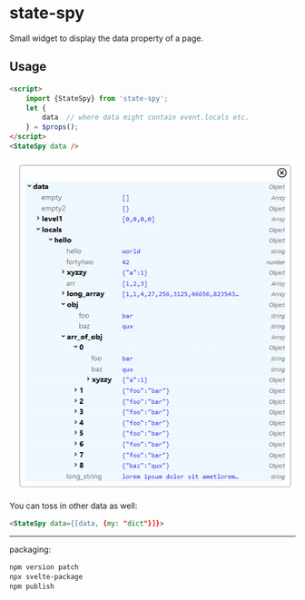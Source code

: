 # state-spy

Small widget to display the data property of a page.

## Usage

```html
<script>
    import {StateSpy} from 'state-spy';
    let {
        data  // where data might contain event.locals etc.
    } = $props();
</script>
<StateSpy data />
```

![example screenshot](image.png)

You can toss in other data as well:

```html
<StateSpy data={[data, {my: "dict"}]}>
```

---
packaging:
    
```bash
npm version patch
npx svelte-package
npm publish
```
